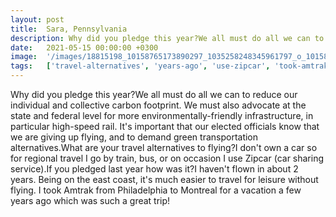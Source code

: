 ```yaml
---
layout: post
title:  Sara, Pennsylvania
description: Why did you pledge this year?We all must do all we can to reduce our individual and collective carbon footprint. We must also advocate at the state an...
date:   2021-05-15 00:00:00 +0300
image:  '/images/18815198_10158765173890297_1035258248345961797_o_10158765173890297.jpg'
tags:   ['travel-alternatives', 'years-ago', 'use-zipcar', 'took-amtrak', 'speed-rail', 'particular-high', 'much-easier', 'great-trip']
---
```

Why did you pledge this year?We all must do all we can to reduce our individual and collective carbon footprint. We must also advocate at the state and federal level for more environmentally-friendly infrastructure, in particular high-speed rail. It's important that our elected officials know that we are giving up flying, and to demand green transportation alternatives.What are your travel alternatives to flying?I don't own a car so for regional travel I go by train, bus, or on occasion I use Zipcar (car sharing service).If you pledged last year how was it?I haven't flown in about 2 years. Being on the east coast, it's much easier to travel for leisure without flying. I took Amtrak from Philadelphia to Montreal for a vacation a few years ago which was such a great trip!

